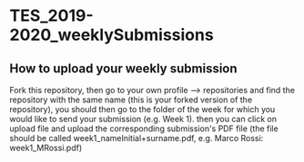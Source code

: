 # TES_2019-2020_weeklySubmissions


## How to upload your weekly submission 

Fork this repository, then go to your own profile --> repositories and find the repository with the same name (this is your forked version of the repository), you should then go to the folder of the week for which you would like to send your submission (e.g. Week 1). then you can click on upload file and upload the corresponding submission's PDF file (the file should be called week1_nameInitial+surname.pdf, e.g. Marco Rossi: week1_MRossi.pdf) 
